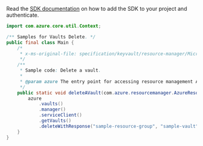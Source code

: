 Read the [SDK documentation](https://github.com/Azure/azure-sdk-for-java/blob/azure-resourcemanager_2.13.0/sdk/resourcemanager/azure-resourcemanager/README.md) on how to add the SDK to your project and authenticate.

```java
import com.azure.core.util.Context;

/** Samples for Vaults Delete. */
public final class Main {
    /*
     * x-ms-original-file: specification/keyvault/resource-manager/Microsoft.KeyVault/stable/2019-09-01/examples/deleteVault.json
     */
    /**
     * Sample code: Delete a vault.
     *
     * @param azure The entry point for accessing resource management APIs in Azure.
     */
    public static void deleteAVault(com.azure.resourcemanager.AzureResourceManager azure) {
        azure
            .vaults()
            .manager()
            .serviceClient()
            .getVaults()
            .deleteWithResponse("sample-resource-group", "sample-vault", Context.NONE);
    }
}
```
